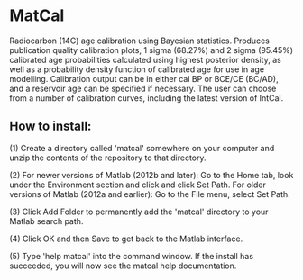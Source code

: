 # MatCal

Radiocarbon (14C) age calibration using Bayesian statistics. Produces publication quality calibration plots, 1 sigma (68.27%) and 2 sigma (95.45%) calibrated age probabilities calculated using highest posterior density, as well as a probability density function of calibrated age for use in age modelling. Calibration output can be in either cal BP or BCE/CE (BC/AD), and a reservoir age can be specified if necessary. The user can choose from a number of calibration curves, including the latest version of IntCal.

How to install:
---------------
(1) Create a directory called 'matcal' somewhere on your computer and unzip the contents of the repository to that directory. 

(2) For newer versions of Matlab (2012b and later): Go to the Home tab, look under the Environment section and click and click Set Path.
    For older versions of Matlab (2012a and earlier): Go to the File menu, select Set Path.
    
(3) Click Add Folder to permanently add the 'matcal' directory to your Matlab search path.

(4) Click OK and then Save to get back to the Matlab interface.

(5) Type 'help matcal' into the command window. If the install has succeeded, you will now see the matcal help documentation.
